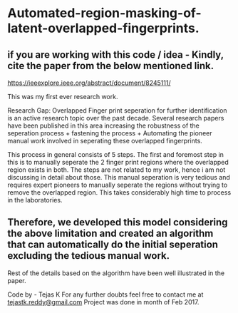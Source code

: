 # Automated-region-masking-of-latent-overlapped-fingerprints.

## if you are working with this code / idea - Kindly, cite the paper from the below mentioned link.

https://ieeexplore.ieee.org/abstract/document/8245111/

This was my first ever research work. 

Research Gap: Overlapped Finger print seperation for further identification is an active research topic over the past decade. Several research papers have been published in this area increasing the robustness of the seperation process + fastening the process + Automating the pioneer manual work involved in seperating these overlapped fingerprints.

This process in general consists of 5 steps. The first and foremost step in this is to manually seperate the 2 finger print regions where the overlapped region exists in both. The steps are not related to my work, hence i am not discussing in detail about those. 
This manual seperation is very tedious and requires expert pioneers to manually seperate the regions without trying to remove the overlapped region. This takes considerably high time to process in the laboratories.

## Therefore, we developed this model considering the above limitation and created an algorithm that can automatically do the initial seperation excluding the tedious manual work.  

Rest of the details based on the algorithm have been well illustrated in the paper.

Code by - Tejas K
For any further doubts feel free to contact me at tejastk.reddy@gmail.com
Project was done in month of Feb 2017.
